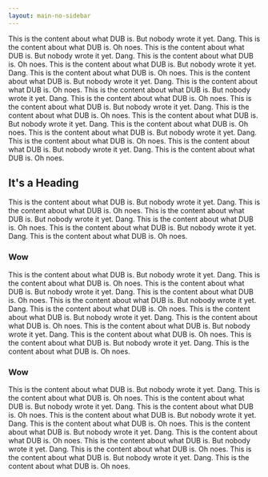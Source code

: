 ```yaml
---
layout: main-no-sidebar
---
```


This is the content about what DUB is. But nobody wrote it yet. Dang. This is the content about what DUB is. Oh noes.
This is the content about what DUB is. But nobody wrote it yet. Dang. This is the content about what DUB is. Oh noes.
This is the content about what DUB is. But nobody wrote it yet. Dang. This is the content about what DUB is. Oh noes.
This is the content about what DUB is. But nobody wrote it yet. Dang. This is the content about what DUB is. Oh noes.
This is the content about what DUB is. But nobody wrote it yet. Dang. This is the content about what DUB is. Oh noes.
This is the content about what DUB is. But nobody wrote it yet. Dang. This is the content about what DUB is. Oh noes.
This is the content about what DUB is. But nobody wrote it yet. Dang. This is the content about what DUB is. Oh noes.
This is the content about what DUB is. But nobody wrote it yet. Dang. This is the content about what DUB is. Oh noes.
This is the content about what DUB is. But nobody wrote it yet. Dang. This is the content about what DUB is. Oh noes.

## It's a Heading
This is the content about what DUB is. But nobody wrote it yet. Dang. This is the content about what DUB is. Oh noes.
This is the content about what DUB is. But nobody wrote it yet. Dang. This is the content about what DUB is. Oh noes.
This is the content about what DUB is. But nobody wrote it yet. Dang. This is the content about what DUB is. Oh noes.

### Wow
This is the content about what DUB is. But nobody wrote it yet. Dang. This is the content about what DUB is. Oh noes.
This is the content about what DUB is. But nobody wrote it yet. Dang. This is the content about what DUB is. Oh noes.
This is the content about what DUB is. But nobody wrote it yet. Dang. This is the content about what DUB is. Oh noes.
This is the content about what DUB is. But nobody wrote it yet. Dang. This is the content about what DUB is. Oh noes.
This is the content about what DUB is. But nobody wrote it yet. Dang. This is the content about what DUB is. Oh noes.
This is the content about what DUB is. But nobody wrote it yet. Dang. This is the content about what DUB is. Oh noes.

### Wow
This is the content about what DUB is. But nobody wrote it yet. Dang. This is the content about what DUB is. Oh noes.
This is the content about what DUB is. But nobody wrote it yet. Dang. This is the content about what DUB is. Oh noes.
This is the content about what DUB is. But nobody wrote it yet. Dang. This is the content about what DUB is. Oh noes.
This is the content about what DUB is. But nobody wrote it yet. Dang. This is the content about what DUB is. Oh noes.
This is the content about what DUB is. But nobody wrote it yet. Dang. This is the content about what DUB is. Oh noes.
This is the content about what DUB is. But nobody wrote it yet. Dang. This is the content about what DUB is. Oh noes.
